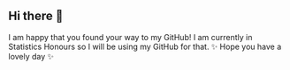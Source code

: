 ## Hi there 👋
I am happy that you found your way to my GitHub! 
I am currently in Statistics Honours so I will be using my GitHub for that. 
✨ Hope you have a lovely day ✨
<!--
**NatBlom/NatBlom** is a  _special_  repository because its `README.md` (this file) appears on your GitHub profile.

Here are some ideas to get you started:

- 🔭 I’m currently working on ...
- 🌱 I’m currently learning ...
- 👯 I’m looking to collaborate on ...
- 🤔 I’m looking for help with ...
- 💬 Ask me about ...
- 📫 How to reach me: ...
- 😄 Pronouns: ...
- ⚡ Fun fact: ...
-->
